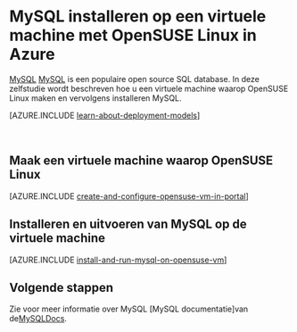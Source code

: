 <properties
    pageTitle="MySQL installeren op een OpenSUSE VM | Microsoft Azure"
    description="Informatie over MySQL installeren op een OpenSUSE Linux VMirtual machine in Azure."
    services="virtual-machines-linux"
    documentationCenter=""
    authors="cynthn"
    manager="timlt"
    editor=""
    tags="azure-service-management"/>

<tags
    ms.service="virtual-machines-linux"
    ms.workload="infrastructure-services"
    ms.tgt_pltfrm="vm-linux"
    ms.devlang="na"
    ms.topic="article"
    ms.date="07/19/2016"
    ms.author="cynthn"/>

# <a name="install-mysql-on-a-virtual-machine-running-opensuse-linux-in-azure"></a>MySQL installeren op een virtuele machine met OpenSUSE Linux in Azure

[MySQL] [ MySQL] is een populaire open source SQL database. In deze zelfstudie wordt beschreven hoe u een virtuele machine waarop OpenSUSE Linux maken en vervolgens installeren MySQL.

[AZURE.INCLUDE [learn-about-deployment-models](../../includes/learn-about-deployment-models-classic-include.md)]


<br>


## <a name="create-a-virtual-machine-running-opensuse-linux"></a>Maak een virtuele machine waarop OpenSUSE Linux

[AZURE.INCLUDE [create-and-configure-opensuse-vm-in-portal](../../includes/create-and-configure-opensuse-vm-in-portal.md)]

## <a name="install-and-run-mysql-on-the-virtual-machine"></a>Installeren en uitvoeren van MySQL op de virtuele machine

[AZURE.INCLUDE [install-and-run-mysql-on-opensuse-vm](../../includes/install-and-run-mysql-on-opensuse-vm.md)]

## <a name="next-steps"></a>Volgende stappen
Zie voor meer informatie over MySQL [MySQL documentatie]van de[MySQLDocs].

[MySQLDocs]: http://dev.mysql.com/doc/index-topic.html
[MySQL]: http://www.mysql.com

